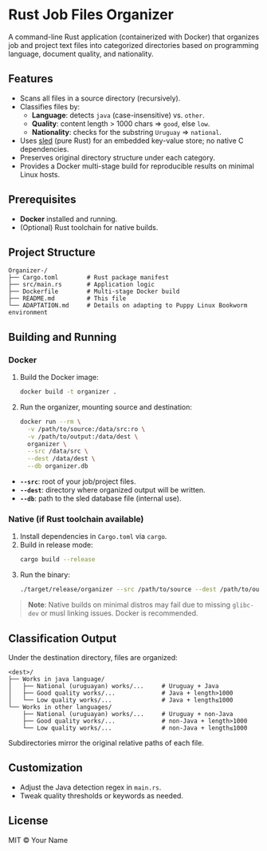 # Rust Job Files Organizer

A command-line Rust application (containerized with Docker) that organizes job and project text files into categorized directories based on programming language, document quality, and nationality.

## Features

- Scans all files in a source directory (recursively).
- Classifies files by:
  - **Language**: detects `java` (case-insensitive) vs. `other`.
  - **Quality**: content length > 1000 chars ⇒ `good`, else `low`.
  - **Nationality**: checks for the substring `Uruguay` ⇒ `national`.
- Uses [sled](https://crates.io/crates/sled) (pure Rust) for an embedded key-value store; no native C dependencies.
- Preserves original directory structure under each category.
- Provides a Docker multi-stage build for reproducible results on minimal Linux hosts.

## Prerequisites

- **Docker** installed and running.
- (Optional) Rust toolchain for native builds.

## Project Structure

```
Organizer-/
├── Cargo.toml        # Rust package manifest
├── src/main.rs       # Application logic
├── Dockerfile        # Multi-stage Docker build
├── README.md         # This file
└── ADAPTATION.md     # Details on adapting to Puppy Linux Bookworm environment
```

## Building and Running

### Docker

1. Build the Docker image:
   ```bash
   docker build -t organizer .
   ```

2. Run the organizer, mounting source and destination:
   ```bash
   docker run --rm \
     -v /path/to/source:/data/src:ro \
     -v /path/to/output:/data/dest \
     organizer \
     --src /data/src \
     --dest /data/dest \
     --db organizer.db
   ```

- **`--src`**: root of your job/project files.
- **`--dest`**: directory where organized output will be written.
- **`--db`**: path to the sled database file (internal use).

### Native (if Rust toolchain available)

1. Install dependencies in `Cargo.toml` via `cargo`.
2. Build in release mode:
   ```bash
   cargo build --release
   ```
3. Run the binary:
   ```bash
   ./target/release/organizer --src /path/to/source --dest /path/to/output --db organizer.db
   ```

> **Note**: Native builds on minimal distros may fail due to missing `glibc-dev` or musl linking issues. Docker is recommended.

## Classification Output

Under the destination directory, files are organized:

```
<dest>/
├── Works in java language/
│   ├── National (uruguayan) works/...     # Uruguay + Java
│   ├── Good quality works/...             # Java + length>1000
│   └── Low quality works/...              # Java + length≤1000
└── Works in other languages/
    ├── National (uruguayan) works/...     # Uruguay + non-Java
    ├── Good quality works/...             # non-Java + length>1000
    └── Low quality works/...              # non-Java + length≤1000
```

Subdirectories mirror the original relative paths of each file.

## Customization

- Adjust the Java detection regex in `main.rs`.
- Tweak quality thresholds or keywords as needed.

## License

MIT © Your Name
